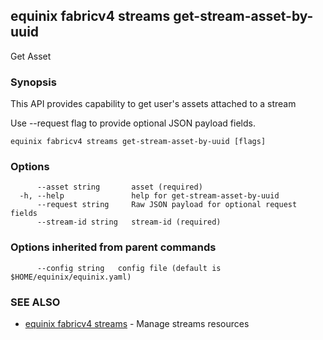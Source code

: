 ## equinix fabricv4 streams get-stream-asset-by-uuid

Get Asset

### Synopsis

This API provides capability to get user's assets attached to a stream

Use --request flag to provide optional JSON payload fields.

```
equinix fabricv4 streams get-stream-asset-by-uuid [flags]
```

### Options

```
      --asset string       asset (required)
  -h, --help               help for get-stream-asset-by-uuid
      --request string     Raw JSON payload for optional request fields
      --stream-id string   stream-id (required)
```

### Options inherited from parent commands

```
      --config string   config file (default is $HOME/equinix/equinix.yaml)
```

### SEE ALSO

* [equinix fabricv4 streams](equinix_fabricv4_streams.md)	 - Manage streams resources

